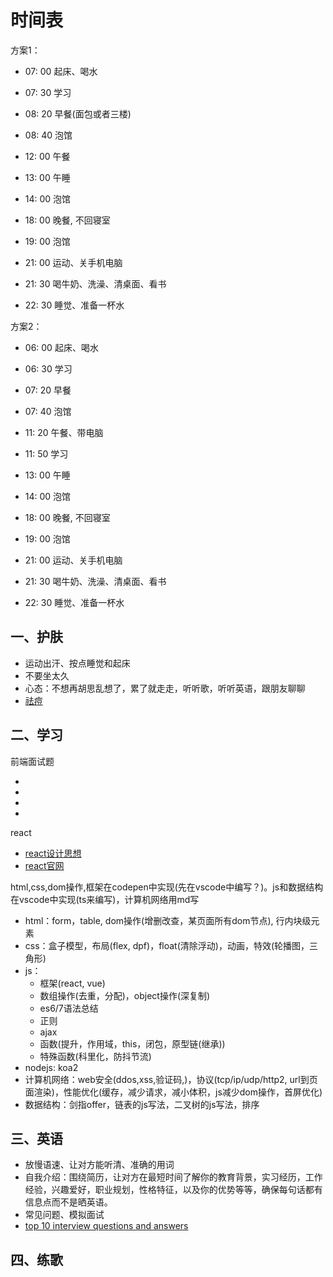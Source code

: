<!-- 2017/11/28 -->

# 时间表

方案1：

- 07: 00 起床、喝水
- 07: 30 学习
- 08: 20 早餐(面包或者三楼)
- 08: 40 泡馆

- 12: 00 午餐
- 13: 00 午睡
- 14: 00 泡馆

- 18: 00 晚餐, 不回寝室
- 19: 00 泡馆

- 21: 00 运动、关手机电脑
- 21: 30 喝牛奶、洗澡、清桌面、看书
- 22: 30 睡觉、准备一杯水

方案2：

- 06: 00 起床、喝水
- 06: 30 学习
- 07: 20 早餐
- 07: 40 泡馆

- 11: 20 午餐、带电脑
- 11: 50 学习
- 13: 00 午睡
- 14: 00 泡馆

- 18: 00 晚餐, 不回寝室
- 19: 00 泡馆

- 21: 00 运动、关手机电脑
- 21: 30 喝牛奶、洗澡、清桌面、看书
- 22: 30 睡觉、准备一杯水

## 一、护肤

- 运动出汗、按点睡觉和起床
- 不要坐太久
- 心态：不想再胡思乱想了，累了就走走，听听歌，听听英语，跟朋友聊聊
- [祛痘](https://www.zhihu.com/question/27496100/answer/38491104)

## 二、学习

前端面试题

- [](https://github.com/jirengu/frontend-interview)
- [](https://github.com/markyun/My-blog/tree/master/Front-end-Developer-Questions/Questions-and-Answers)
- [](https://github.com/qiu-deqing/FE-interview/blob/master/README.md)
- [](https://segmentfault.com/a/1190000007987874)

react

- [react设计思想](https://github.com/react-guide/react-basic)
- [react官网](https://reactjs.org/docs/introducing-jsx.html)

html,css,dom操作,框架在codepen中实现(先在vscode中编写？)。js和数据结构在vscode中实现(ts来编写)，计算机网络用md写

- html：form，table, dom操作(增删改查，某页面所有dom节点), 行内块级元素
- css：盒子模型，布局(flex, dpf)，float(清除浮动)，动画，特效(轮播图，三角形)
- js：
  - 框架(react, vue)
  - 数组操作(去重，分配)，object操作(深复制)
  - es6/7语法总结
  - 正则
  - ajax
  - 函数(提升，作用域，this，闭包，原型链(继承))
  - 特殊函数(科里化，防抖节流)
- nodejs: koa2
- 计算机网络：web安全(ddos,xss,验证码,)，协议(tcp/ip/udp/http2, url到页面渲染)，性能优化(缓存，减少请求，减小体积，js减少dom操作，首屏优化)
- 数据结构：剑指offer，链表的js写法，二叉树的js写法，排序

## 三、英语

- 放慢语速、让对方能听清、准确的用词
- 自我介绍：围绕简历，让对方在最短时间了解你的教育背景，实习经历，工作经验，兴趣爱好，职业规划，性格特征，以及你的优势等等，确保每句话都有信息点而不是晒英语。
- 常见问题、模拟面试
- [top 10 interview questions and answers](https://www.thebalance.com/top-interview-questions-and-best-answers-2061225)

## 四、练歌
